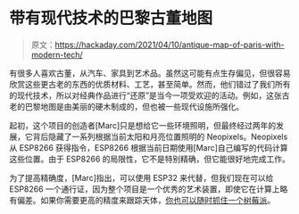 # 带有现代技术的巴黎古董地图

> 原文：<https://hackaday.com/2021/04/10/antique-map-of-paris-with-modern-tech/>

有很多人喜欢古董，从汽车、家具到艺术品。虽然这可能有点生存偏见，但很容易欣赏这些更古老的东西的优质材料、工艺，甚至简单。然而，他们错过了我们所有的现代技术，所以对经典作品进行“还原”是当今一项受欢迎的活动。例如，这张古老的巴黎地图是由美丽的硬木制成的，但也被一些现代设施所强化。

起初，这个项目的创造者[Marc]只是想给它一些环境照明，但最终经过两年的发展，它背后隐藏了一系列根据当前太阳和月亮位置照明的 Neopixels。Neopixels 从 ESP8266 获得指令，ESP8266 根据当前日期使用[Marc]自己编写的代码计算这些位置。由于 ESP8266 的局限性，它不是特别精确，但它能很好地完成工作。

为了提高精确度，[Marc]指出，可以使用 ESP32 来代替，但我们现在可以给 ESP8266 一个通行证，因为整个项目是一个优秀的艺术装置，即使它在计算上略有偏差。如果你需要更高的精度来跟踪天体，[你也可以随时抓住一个树莓派](https://hackaday.com/2016/04/14/a-star-tracking-telescope-mount/)。